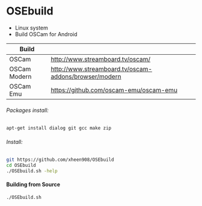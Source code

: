# OSEbuild
+ Linux system
+ Build OSCam for Android

| Build | |
| ------ | ------ |
| OSCam | http://www.streamboard.tv/oscam/ |
| OSCam Modern | http://www.streamboard.tv/oscam-addons/browser/modern |
| OSCam Emu | https://github.com/oscam-emu/oscam-emu |

###### Packages install:
```sh
apt-get install dialog git gcc make zip
```
###### Install:
```sh
git https://github.com/xheen908/OSEbuild
cd OSEbuild
./OSEbuild.sh -help
```
#### Building from Source
```sh
./OSEbuild.sh
```

